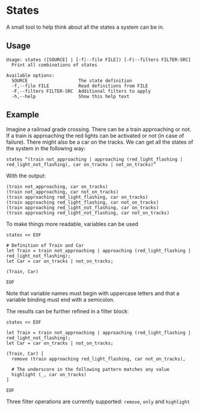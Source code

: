 # States
A small tool to help think about all the states a system can be in.

## Usage
```
Usage: states ([SOURCE] | [-f|--file FILE]) [-F|--filters FILTER-SRC]
  Print all combinations of states

Available options:
  SOURCE                   The state definition
  -f,--file FILE           Read definitions from FILE
  -F,--filters FILTER-SRC  Additional filters to apply
  -h,--help                Show this help text

```

## Example
Imagine a railroad grade crossing. There can be a train approaching or not. If a train is approaching the red lights can be activated or not (in case of failure). There might also be a car on the tracks. We can get all the states of the system in the following way:

```
states “(train not_approaching | approaching (red_light_flashing | red_light_not_flashing), car on_tracks | not_on_tracks)“
```

With the output:

```
(train not_approaching, car on_tracks)
(train not_approaching, car not_on_tracks)
(train approaching red_light_flashing, car on_tracks)
(train approaching red_light_flashing, car not_on_tracks)
(train approaching red_light_not_flashing, car on_tracks)
(train approaching red_light_not_flashing, car not_on_tracks)
```

To make things more readable, variables can be used
```
states << EOF

# Definition of Train and Car
let Train = train not_approaching | approaching (red_light_flashing | red_light_not_flashing);
let Car = car on_tracks | not_on_tracks;

(Train, Car)

EOF
```
Note that variable names must begin with uppercase letters and that a variable 
binding must end with a semicolon.


The results can be further refined in a filter block:

```
states << EOF

let Train = train not_approaching | approaching (red_light_flashing | red_light_not_flashing);
let Car = car on_tracks | not_on_tracks;

(Train, Car) [
  remove (train approaching red_light_flashing, car not_on_tracks),

  # The underscore in the following pattern matches any value
  highlight (_, car on_tracks)
]

EOF
```

Three filter operations are currently supported: `remove`, `only` and `highlight`

